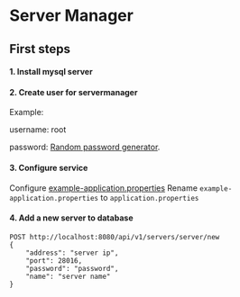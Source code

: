# Server Manager
## First steps
#### 1. Install mysql server
#### 2. Create user for servermanager
Example:

username: root

password: [Random password generator](https://passwordsgenerator.net/). 

#### 3. Configure service
Configure [example-application.properties](src/main/resources/example-application.properties) 
Rename `example-application.properties` to `application.properties`
#### 4. Add a new server to database
```http request
POST http://localhost:8080/api/v1/servers/server/new
{
    "address": "server ip",
    "port": 28016,
    "password": "password",
    "name": "server name"
}
```